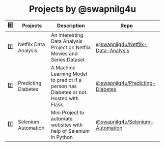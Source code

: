<h1 align = 'center'> Projects by @swapnilg4u </h1>

|  :hash:              |Projects                          |Description                         |Repo                         |
|-----------------|-------------------------------|-----------------------------|-----------------------------|
|:one:            |Netflix Data Analysis            |An Interesting Data Analysis Project on Netflix Movies and Series Dataset.|[@swapnilg4u/Netflix-Data-Analysis](https://github.com/swapnilg4u/Netflix-Data-Analysis)
|:two:            |Predicting Diabetes            |A Machine Learning Model to predict if a person has Diabetes or not. Hosted with Flask.            | [@swapnilg4u/Predicting-Diabetes](https://github.com/swapnilg4u/Predicting-Diabetes)
|:three:          |Selenium Automation  |Mini Project to automate websites with help of Selenium in Python|[@swapnilg4u/Selenium-Automation](https://github.com/swapnilg4u/selenium-automation)
